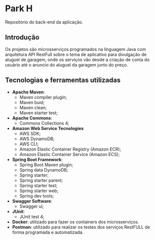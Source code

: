# Park H 
Repositório do back-end da aplicação.

## Introdução
Os projetos são microsserviços programados na linguagem Java com arquitetura API RestFull sobre o tema de aplicativo para divulgação de aluguel de garagem, onde os serviços vão desde a criação de conta do usuário até o anuncio do aluguel da garagem junto do preço.  

## Tecnologias e ferramentas utilizadas 
- **Apache Maven**: 
  - Maven compiler plugin;  
  - Maven buid;
  - Maven clean; 
  - Maven starter test;
- **Apache Commons**:
  - Commons Collections 4;
- **Amazon Web Service Tecnologies**
  - AWS SDK;
  - AWS DynamoDB;
  - AWS CLI;
  - Amazon Elastic Container Registry (Amazon ECR);
  - Amazon Elastic Container Service (Amazon ECS); 
- **Spring Boot Framework**: 
  - Spring Boot Maven plugin;
  - Spring data DynamoDB;
  - Spring starter;
  - Spring starter parent;
  - Spring starter test;
  - Spring starter web;
  - Spring dev tools;
- **Swagger Software**: 
  - Swagger ui;
- **JUnit**:
  - JUnit test 4;
- **Docker**: utilizado para fazer os containers dos microsserviços.
- **Postman**: utilizado para realizar os testes dos serviços RestFULL de forma programada e automatizada.
